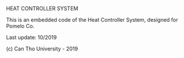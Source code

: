 HEAT CONTROLLER SYSTEM

This is an embedded code of the Heat Controller System, designed for Pomelo Co.

Last update: 10/2019

(c) Can Tho University - 2019
